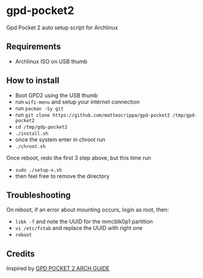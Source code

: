 # gpd-pocket2
Gpd Pocket 2 auto setup script for Archlinux

## Requirements

- Archlinux ISO on USB thumb


## How to install

- Boot GPD2 using the USB thumb
- run `wifi-menu` and setup your internet connection
- run `pacman -Sy git`
- run `git clone https://github.com/matteocrippa/gpd-pocket2 /tmp/gpd-pocket2`
- `cd /tmp/gdp-pocket2`
- `./install.sh`
- once the system enter in chroot run
- `./chroot.sh`

Once reboot, redo the first 3 step above, but this time run
- `sudo ./setup-x.sh`
- then feel free to remove the directory

## Troubleshooting

On reboot, if an error about mounting occurs, login as root, then:

- `lsbk -f` and note the UUID for the mmcblk0p1 partition
- `vi /etc/fstab` and replace the UUID with right one
- `reboot`


## Credits
Inspired by [GPD POCKET 2 ARCH GUIDE](https://github.com/joshskidmore/gpd-pocket-2-arch-guide)
